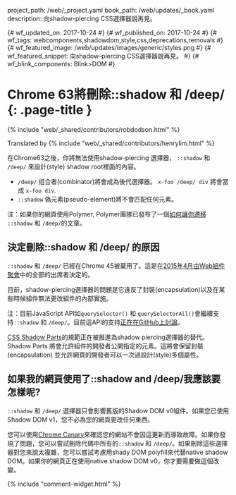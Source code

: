 project_path: /web/_project.yaml
book_path: /web/updates/_book.yaml
description: 向shadow-piercing CSS選擇器說再見。

{# wf_updated_on: 2017-10-24 #}
{# wf_published_on: 2017-10-24 #}
{# wf_tags: webcomponents,shadowdom,style,css,deprecations,removals #}
{# wf_featured_image: /web/updates/images/generic/styles.png #}
{# wf_featured_snippet: 向shadow-piercing CSS選擇器說再見。 #}
{# wf_blink_components: Blink>DOM #}

# Chrome 63將刪除::shadow 和 /deep/ {: .page-title }

{% include "web/_shared/contributors/robdodson.html" %}

Translated by
{% include "web/_shared/contributors/henrylim.html" %}

在Chrome63之後，你將無法使用shadow-piercing 選擇器， `::shadow` 和 `/deep/` 來設計(style) shadow root裡面的內容。

- `/deep/` 组合者(combinator)將會成為後代選擇器。 `x-foo /deep/ div` 將會當成 `x-foo div`.
- `::shadow` 偽元素(pseudo-element)將不會匹配任何元素。

注：如果你的網頁使用Polymer, Polymer團隊已發布了一個[如何讓你遷移](https://www.polymer-project.org/blog/2017-10-18-upcoming-changes.html) `::shadow` 和 `/deep/`的文章。

## 決定刪除::shadow 和 /deep/ 的原因

`::shadow` 和 `/deep/` 已經在Chrome 45被棄用了。這是在[2015年4月由Web組件聚會](https://www.w3.org/wiki/Webapps/WebComponentsApril2015Meeting)中的全部的出席者決定的。

目前，shadow-piercing選擇器的問題是它違反了封裝(encapsulation)以及在某些時候組件無法更改組件的內部實施。

注：目前JavaScript API如`querySelector()` 和 `querySelectorAll()`會繼續支持`::shadow` 和 `/deep/`。目前這API的支持[正在在GitHub上討論](https://github.com/w3c/webcomponents/issues/78)。

[CSS Shadow Parts](https://tabatkins.github.io/specs/css-shadow-parts/)的規範正在被推進為shadow piercing選擇器的替代。Shadow Parts 將會允許組件的開發者公開指定的元素。這將會保留封裝(encapsulation) 並允許網頁的開發者可以一次過設計(style)多個屬性。

## 如果我的網頁使用了::shadow and /deep/我應該要怎樣呢?

`::shadow` 和 `/deep/` 選擇器只會影響舊版的Shadow DOM v0組件。如果您已使用Shadow DOM v1，您不必為您的網頁更改任何東西。

您可以使用[Chrome Canary](https://www.google.com/chrome/browser/canary.html)來確認您的網站不會因這更新而導致故障。如果你發現了問題，您可以嘗試刪除代碼中所有的`::shadow` 和 `/deep/`。如果刪除這些選擇器對您來說太複雜，您可以嘗試考慮用shady DOM polyfill來代替native shadow DOM。如果你的網頁正在使用native shadow DOM v0，你才要需要做這個改變。

{% include "comment-widget.html" %}
